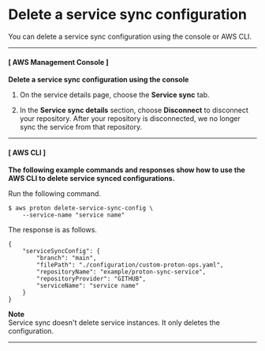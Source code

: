 # Delete a service sync configuration<a name="delete-service-sync"></a>

You can delete a service sync configuration using the console or AWS CLI\.

------
#### [ AWS Management Console ]

**Delete a service sync configuration using the console**

1. On the service details page, choose the **Service sync** tab\.

1. In the **Service sync details** section, choose **Disconnect** to disconnect your repository\. After your repository is disconnected, we no longer sync the service from that repository\.

------
#### [ AWS CLI ]

**The following example commands and responses show how to use the AWS CLI to delete service synced configurations\.**

Run the following command\.

```
$ aws proton delete-service-sync-config \
    --service-name "service name"
```

The response is as follows\.

```
{
    "serviceSyncConfig": {
        "branch": "main",
        "filePath": "./configuration/custom-proton-ops.yaml",
        "repositoryName": "example/proton-sync-service",
        "repositoryProvider": "GITHUB",
        "serviceName": "service name"
    }
}
```

**Note**  
Service sync doesn't delete service instances\. It only deletes the configuration\.

------